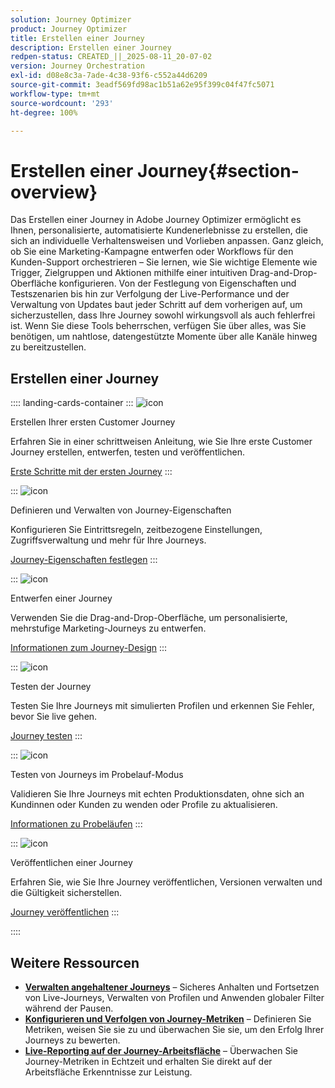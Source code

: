 ```yaml
---
solution: Journey Optimizer
product: Journey Optimizer
title: Erstellen einer Journey
description: Erstellen einer Journey
redpen-status: CREATED_||_2025-08-11_20-07-02
version: Journey Orchestration
exl-id: d08e8c3a-7ade-4c38-93f6-c552a44d6209
source-git-commit: 3eadf569fd98ac1b51a62e95f399c04f47fc5071
workflow-type: tm+mt
source-wordcount: '293'
ht-degree: 100%

---
```


# Erstellen einer Journey{#section-overview}

Das Erstellen einer Journey in Adobe Journey Optimizer ermöglicht es Ihnen, personalisierte, automatisierte Kundenerlebnisse zu erstellen, die sich an individuelle Verhaltensweisen und Vorlieben anpassen. Ganz gleich, ob Sie eine Marketing-Kampagne entwerfen oder Workflows für den Kunden-Support orchestrieren – Sie lernen, wie Sie wichtige Elemente wie Trigger, Zielgruppen und Aktionen mithilfe einer intuitiven Drag-and-Drop-Oberfläche konfigurieren. Von der Festlegung von Eigenschaften und Testszenarien bis hin zur Verfolgung der Live-Performance und der Verwaltung von Updates baut jeder Schritt auf dem vorherigen auf, um sicherzustellen, dass Ihre Journey sowohl wirkungsvoll als auch fehlerfrei ist. Wenn Sie diese Tools beherrschen, verfügen Sie über alles, was Sie benötigen, um nahtlose, datengestützte Momente über alle Kanäle hinweg zu bereitzustellen.

## Erstellen einer Journey

:::: landing-cards-container
:::
![icon](https://cdn.experienceleague.adobe.com/icons/circle-play.svg?lang=de)

Erstellen Ihrer ersten Customer Journey

Erfahren Sie in einer schrittweisen Anleitung, wie Sie Ihre erste Customer Journey erstellen, entwerfen, testen und veröffentlichen.

[Erste Schritte mit der ersten Journey](../using/building-journeys/journey-gs.md)
:::

:::
![icon](https://cdn.experienceleague.adobe.com/icons/gear.svg?lang=de)

Definieren und Verwalten von Journey-Eigenschaften

Konfigurieren Sie Eintrittsregeln, zeitbezogene Einstellungen, Zugriffsverwaltung und mehr für Ihre Journeys.

[Journey-Eigenschaften festlegen](../using/building-journeys/journey-properties.md)
:::

:::
![icon](https://cdn.experienceleague.adobe.com/icons/puzzle-piece.svg?lang=de)

Entwerfen einer Journey

Verwenden Sie die Drag-and-Drop-Oberfläche, um personalisierte, mehrstufige Marketing-Journeys zu entwerfen.

[Informationen zum Journey-Design](../using/building-journeys/using-the-journey-designer.md)
:::

:::
![icon](https://cdn.experienceleague.adobe.com/icons/list-check.svg?lang=de)

Testen der Journey

Testen Sie Ihre Journeys mit simulierten Profilen und erkennen Sie Fehler, bevor Sie live gehen.

[Journey testen](../using/building-journeys/testing-the-journey.md)
:::

:::
![icon](https://cdn.experienceleague.adobe.com/icons/screwdriver-wrench.svg)

Testen von Journeys im Probelauf-Modus

Validieren Sie Ihre Journeys mit echten Produktionsdaten, ohne sich an Kundinnen oder Kunden zu wenden oder Profile zu aktualisieren.

[Informationen zu Probeläufen](../using/building-journeys/journey-dry-run.md)
:::

:::
![icon](https://cdn.experienceleague.adobe.com/icons/circle-play.svg?lang=de)

Veröffentlichen einer Journey

Erfahren Sie, wie Sie Ihre Journey veröffentlichen, Versionen verwalten und die Gültigkeit sicherstellen.

[Journey veröffentlichen](../using/building-journeys/publishing-the-journey.md)
:::

::::


## Weitere Ressourcen

- **[Verwalten angehaltener Journeys](../using/building-journeys/journey-pause.md)** – Sicheres Anhalten und Fortsetzen von Live-Journeys, Verwalten von Profilen und Anwenden globaler Filter während der Pausen.
- **[Konfigurieren und Verfolgen von Journey-Metriken](../using/building-journeys/success-metrics.md)** – Definieren Sie Metriken, weisen Sie sie zu und überwachen Sie sie, um den Erfolg Ihrer Journeys zu bewerten.
- **[Live-Reporting auf der Journey-Arbeitsfläche](../using/building-journeys/report-journey.md)** – Überwachen Sie Journey-Metriken in Echtzeit und erhalten Sie direkt auf der Arbeitsfläche Erkenntnisse zur Leistung.

